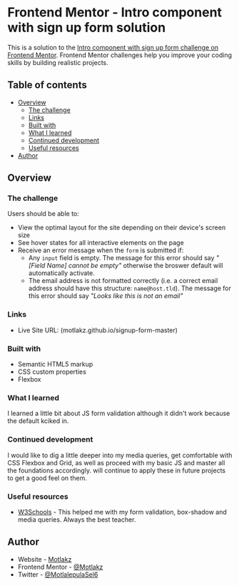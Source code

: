 # Frontend Mentor - Intro component with sign up form solution

This is a solution to the [Intro component with sign up form challenge on Frontend Mentor](https://www.frontendmentor.io/challenges/intro-component-with-signup-form-5cf91bd49edda32581d28fd1). Frontend Mentor challenges help you improve your coding skills by building realistic projects. 

## Table of contents

- [Overview](#overview)
  - [The challenge](#the-challenge)
  - [Links](#links)
  - [Built with](#built-with)
  - [What I learned](#what-i-learned)
  - [Continued development](#continued-development)
  - [Useful resources](#useful-resources)
- [Author](#author)

## Overview

### The challenge

Users should be able to:

- View the optimal layout for the site depending on their device's screen size
- See hover states for all interactive elements on the page
- Receive an error message when the `form` is submitted if:
  - Any `input` field is empty. The message for this error should say *"[Field Name] cannot be empty"* otherwise the broswer default will automatically activate.
  - The email address is not formatted correctly (i.e. a correct email address should have this structure: `name@host.tld`). The message for this error should say *"Looks like this is not an email"*

### Links

- Live Site URL: (motlakz.github.io/signup-form-master)

### Built with

- Semantic HTML5 markup
- CSS custom properties
- Flexbox

### What I learned

I learned a little bit about JS form validation although it didn't work because the default kciked in.

### Continued development

I would like to dig a little deeper into my media queries, get comfortable with CSS Flexbox and Grid, as well as proceed with my basic JS and master all the foundations accordingly.  will continue to apply these in future projects to get a good feel on them.

### Useful resources

- [W3Schools](https://www.w3schools.com) - This helped me with my form validation, box-shadow and media queries. Always the best teacher.

## Author

- Website - [Motlakz](https://www.your-site.com)
- Frontend Mentor - [@Motlakz](https://www.frontendmentor.io/profile/Motlakz)
- Twitter - [@MotlalepulaSel6](https://www.twitter.com/MotlalepulaSel6)

